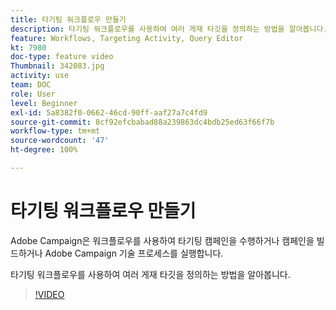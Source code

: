 ```yaml
---
title: 타기팅 워크플로우 만들기
description: 타기팅 워크플로우를 사용하여 여러 게재 타깃을 정의하는 방법을 알아봅니다.
feature: Workflows, Targeting Activity, Query Editor
kt: 7980
doc-type: feature video
Thumbnail: 342083.jpg
activity: use
team: DOC
role: User
level: Beginner
exl-id: 5a8382f0-0662-46cd-90ff-aaf27a7c4fd9
source-git-commit: 8cf92efcbabad88a239863dc4bdb25ed63f66f7b
workflow-type: tm+mt
source-wordcount: '47'
ht-degree: 100%

---
```



# 타기팅 워크플로우 만들기

Adobe Campaign은 워크플로우를 사용하여 타기팅 캠페인을 수행하거나 캠페인을 빌드하거나 Adobe Campaign 기술 프로세스를 실행합니다.

타기팅 워크플로우를 사용하여 여러 게재 타깃을 정의하는 방법을 알아봅니다.

>[!VIDEO](https://video.tv.adobe.com/v/342083?quality=12)
